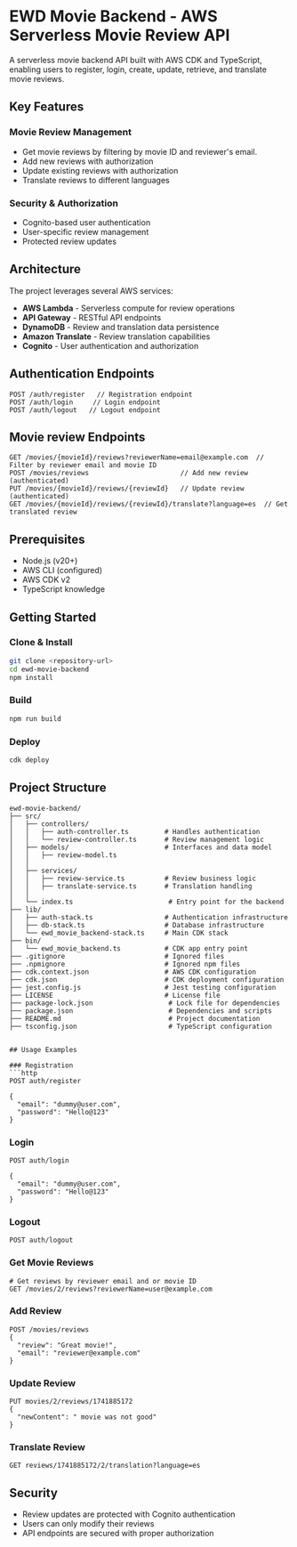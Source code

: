 # EWD Movie Backend - AWS Serverless Movie Review API

A serverless movie backend API built with AWS CDK and TypeScript, enabling users to register, login, create, update, retrieve, and translate movie reviews.

## Key Features
### Movie Review Management
- Get movie reviews by filtering by movie ID and reviewer's email.
- Add new reviews with authorization
- Update existing reviews with authorization
- Translate reviews to different languages

### Security & Authorization
- Cognito-based user authentication
- User-specific review management
- Protected review updates

## Architecture
The project leverages several AWS services:
- **AWS Lambda** - Serverless compute for review operations
- **API Gateway** - RESTful API endpoints
- **DynamoDB** - Review and translation data persistence
- **Amazon Translate** - Review translation capabilities
- **Cognito** - User authentication and authorization

## Authentication Endpoints
```http
POST /auth/register   // Registration endpoint
POST /auth/login     // Login endpoint
POST /auth/logout   // Logout endpoint
```

## Movie review Endpoints
```http
GET /movies/{movieId}/reviews?reviewerName=email@example.com  // Filter by reviewer email and movie ID
POST /movies/reviews                       // Add new review (authenticated)
PUT /movies/{movieId}/reviews/{reviewId}   // Update review (authenticated)
GET /movies/{movieId}/reviews/{reviewId}/translate?language=es  // Get translated review
```

## Prerequisites
- Node.js (v20+)
- AWS CLI (configured)
- AWS CDK v2
- TypeScript knowledge

## Getting Started
### Clone & Install
```sh
git clone <repository-url>
cd ewd-movie-backend
npm install
```

### Build
```sh
npm run build
```

### Deploy
```sh
cdk deploy
```

## Project Structure
```
ewd-movie-backend/
├── src/
│   ├── controllers/
│   │   ├── auth-controller.ts         # Handles authentication
│   │   └── review-controller.ts       # Review management logic
│   ├── models/                        # Interfaces and data model
│   │   ├── review-model.ts
│   │   
│   ├── services/
│   │   ├── review-service.ts          # Review business logic
│   │   ├── translate-service.ts       # Translation handling
│   │   
│   └── index.ts                        # Entry point for the backend
├── lib/
│   ├── auth-stack.ts                  # Authentication infrastructure
│   ├── db-stack.ts                    # Database infrastructure
│   └── ewd_movie_backend-stack.ts     # Main CDK stack
├── bin/
│   └── ewd_movie_backend.ts           # CDK app entry point
├── .gitignore                         # Ignored files
├── .npmignore                         # Ignored npm files
├── cdk.context.json                   # AWS CDK configuration
├── cdk.json                           # CDK deployment configuration
├── jest.config.js                     # Jest testing configuration
├── LICENSE                            # License file
├── package-lock.json                   # Lock file for dependencies
├── package.json                        # Dependencies and scripts
├── README.md                           # Project documentation
├── tsconfig.json                       # TypeScript configuration


## Usage Examples

### Registration
```http
POST auth/register

{
  "email": "dummy@user.com",
  "password": "Hello@123"
}
```

### Login
```http
POST auth/login

{
  "email": "dummy@user.com",
  "password": "Hello@123"
}
```

### Logout
```http
POST auth/logout
```

### Get Movie Reviews
```http
# Get reviews by reviewer email and or movie ID
GET /movies/2/reviews?reviewerName=user@example.com
```

### Add Review
```http
POST /movies/reviews
{
  "review": "Great movie!",
  "email": "reviewer@example.com"
}
```

### Update Review
```http
PUT movies/2/reviews/1741885172
{
  "newContent": " movie was not good"
}
```

### Translate Review
```http
GET reviews/1741885172/2/translation?language=es
```


## Security
- Review updates are protected with Cognito authentication
- Users can only modify their reviews
- API endpoints are secured with proper authorization
